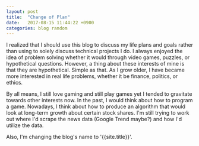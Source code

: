```yaml
---
layout: post
title:  "Change of Plan"
date:   2017-08-15 11:44:22 +0900
categories: blog random
---
```

I realized that I should use this blog to discuss my life plans and goals rather than using to solely discuss technical projects I do. I always enjoyed the idea of problem solving whether it would through video games, puzzles, or hypothetical questions. However, a thing about these interests of mine is that they are hypothetical. Simple as that. As I grow older, I have became more interested in real life problems, whether it be finance, politics, or ethics.

By all means, I still love gaming and still play games yet I tended to gravitate towards other interests now. In the past, I would think about how to program a game. Nowadays, I think about how to produce an algorithm that would look at long-term growth about certain stock shares. I'm still trying to work out where I'd scrape the news data (Google Trend maybe?) and how I'd utilize the data.

Also, I'm changing the blog's name to '{{site.title}}'.
